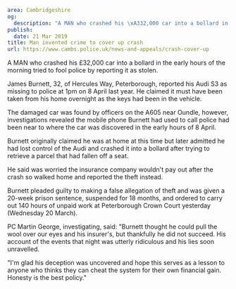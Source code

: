 ```yaml
area: Cambridgeshire
og:
  description: "A MAN who crashed his \xA332,000 car into a bollard in the early hours of the morning tried to fool police by reporting it as stolen."
publish:
  date: 21 Mar 2019
title: Man invented crime to cover up crash
url: https://www.cambs.police.uk/news-and-appeals/crash-cover-up
```

A MAN who crashed his £32,000 car into a bollard in the early hours of the morning tried to fool police by reporting it as stolen.

James Burnett, 32, of Hercules Way, Peterborough, reported his Audi S3 as missing to police at 1pm on 8 April last year. He claimed it must have been taken from his home overnight as the keys had been in the vehicle.

The damaged car was found by officers on the A605 near Oundle, however, investigations revealed the mobile phone Burnett had used to call police had been near to where the car was discovered in the early hours of 8 April.

Burnett originally claimed he was at home at this time but later admitted he had lost control of the Audi and crashed it into a bollard after trying to retrieve a parcel that had fallen off a seat.

He said was worried the insurance company wouldn't pay out after the crash so walked home and reported the theft instead.

Burnett pleaded guilty to making a false allegation of theft and was given a 20-week prison sentence, suspended for 18 months, and ordered to carry out 140 hours of unpaid work at Peterborough Crown Court yesterday (Wednesday 20 March).

PC Martin George, investigating, said: "Burnett thought he could pull the wool over our eyes and his insurer's, but thankfully he did not succeed. His account of the events that night was utterly ridiculous and his lies soon unravelled.

"I'm glad his deception was uncovered and hope this serves as a lesson to anyone who thinks they can cheat the system for their own financial gain. Honesty is the best policy."
